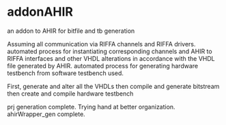 addonAHIR
=========

an addon to AHIR for bitfile and tb generation

Assuming all communication via RIFFA channels and RIFFA drivers.
automated process for instantiating corresponding channels and AHIR to RIFFA interfaces and other VHDL alterations in accordance with the VHDL file generated by AHIR.
automated process for generating hardware testbench from software testbench used.

First, generate and alter all the VHDLs
then compile and generate bitstream
then create and compile hardware testbench


prj generation complete. Trying hand at better organization.
ahirWrapper_gen complete.
